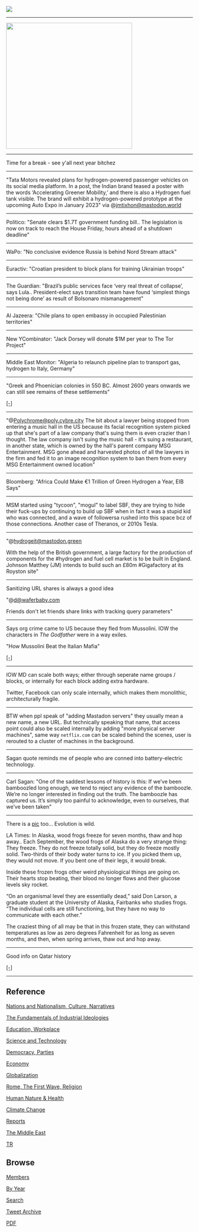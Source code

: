 <img src="https://drive.google.com/uc?export=view&id=1B2wf9R7AMH1d7Vw6e2mucLbIQ5NSjir7"/>

---

<img width="340" src="https://us.123rf.com/450wm/editkolase/editkolase1906/editkolase190600028/editkolase190600028.jpg"/>

---

Time for a break - see y'all next year bitchez

---

"Tata Motors revealed plans for hydrogen-powered passenger vehicles on
its social media platform. In a post, the Indian brand teased a poster
with the words ‘Accelerating Greener Mobility,’ and there is also a
Hydrogen fuel tank visible. The brand will exhibit a hydrogen-powered
prototype at the upcoming Auto Expo in January 2023" via @jmtixhon@mastodon.world

---

Politico: "Senate clears $1.7T government funding bill.. The
legislation is now on track to reach the House Friday, hours ahead of
a shutdown deadline"

---

WaPo: "No conclusive evidence Russia is behind Nord Stream attack"

---

Euractiv: "Croatian president to block plans for training Ukrainian
troops"

---

The Guardian: "Brazil’s public services face ‘very real threat of
collapse’, says Lula.. President-elect says transition team have found
‘simplest things not being done’ as result of Bolsonaro mismanagement"

---

Al Jazeera: "Chile plans to open embassy in occupied Palestinian
territories"

---

New YCombinator: "Jack Dorsey will donate $1M per year to The Tor Project"

---

Middle East Monitor: "Algeria to relaunch pipeline plan to transport
gas, hydrogen to Italy, Germany"

---

"Greek and Phoenician colonies in 550 BC. Almost 2600 years onwards we
can still see remains of these settlements"

[[-]](https://pbs.twimg.com/media/FklMIdOWQAAcSf3?format=jpg&name=medium)

---

"@Polychrome@poly.cybre.city The bit about a lawyer being stopped from
entering a music hall in the US because its facial recognition system
picked up that she's part of a law company that's suing them is even
crazier than I thought. The law company isn't suing the music hall -
it's suing a restaurant, in another state, which is owned by the
hall's parent company MSG Entertainment. MSG gone ahead and harvested
photos of all the lawyers in the firm and fed it to an image
recognition system to ban them from every MSG Entertainment owned
location"

---

Bloomberg: "Africa Could Make €1 Trillion of Green Hydrogen a Year,
EIB Says"

---

MSM started using "tycoon", "mogul" to label SBF, they are trying to
hide their fuck-ups by continuing to build up SBF when in fact it was
a stupid kid who was connected, and a wave of followersa rushed into
this space bcz of those connections. Another case of Theranos, or
2010s Tesla.

---

"@hydrogeit@mastodon.green

With the help of the British government, a large factory for the
production of components for the \#hydrogen and fuel cell market is to
be built in England. Johnson Matthey (JM) intends to build such an
£80m \#Gigafactory at its Royston site"

---

Sanitizing URL shares is always a good idea

"@d@waferbaby.com

Friends don't let friends share links with tracking query parameters"

---

Says org crime came to US because they fled from Mussolini. IOW the
characters in *The Godfather* were in a way exiles.

"How Mussolini Beat the Italian Mafia"

[[-]](https://youtu.be/IHkWeoUUU1s?t=194)

---

IOW MD can scale both ways; either through seperate name groups /
blocks, or internally for each block adding extra hardware.

Twitter, Facebook can only scale internally, which makes them
monolithic, architecturally fragile.

---

BTW when ppl speak of "adding Mastadon servers" they usually mean a
new name, a new URL. But technically speaking that name, that access
point could also be scaled internally by adding "more physical server
machines", same way `netflix.com` can be scaled behind the scenes,
user is rerouted to a cluster of machines in the background.

---

Sagan quote reminds me of people who are conned into battery-electric
technology.

---

Carl Sagan: "One of the saddest lessons of history is this: If we’ve
been bamboozled long enough, we tend to reject any evidence of the
bamboozle. We’re no longer interested in finding out the truth. The
bamboozle has captured us. It’s simply too painful to acknowledge,
even to ourselves, that we’ve been taken"

---

There is a [pic](https://pbs.twimg.com/media/FkfEieXWYAEMoAy?format=png&name=small) too...
Evolution is wild.

LA Times: In Alaska, wood frogs freeze for seven months, thaw and hop
away.. Each September, the wood frogs of Alaska do a very strange
thing: They freeze. They do not freeze totally solid, but they do
freeze mostly solid. Two-thirds of their body water turns to ice. If
you picked them up, they would not move. If you bent one of their
legs, it would break.

Inside these frozen frogs other weird physiological things are going
on. Their hearts stop beating, their blood no longer flows and their
glucose levels sky rocket.

“On an organismal level they are essentially dead,” said Don Larson, a
graduate student at the University of Alaska, Fairbanks who studies
frogs. “The individual cells are still functioning, but they have no
way to communicate with each other.”

The craziest thing of all may be that in this frozen state, they can
withstand temperatures as low as zero degrees Fahrenheit for as long
as seven months, and then, when spring arrives, thaw out and hop away.

---

Good info on Qatar history

[[-]](https://youtu.be/W79yMcORgeY?t=213)

---

## Reference

[Nations and Nationalism, Culture, Narratives](2013/02/nations-and-nationalism.html)

[The Fundamentals of Industrial Ideologies](2011/04/fundamentals-of-industrial-ideologies.html)

[Education, Workplace](2017/09/education-workplace.html)

[Science and Technology](2018/09/science-technology.html)

[Democracy, Parties](2016/11/democracy.html)

[Economy](2018/05/economy.html)

[Globalization](2018/09/globalization.html)

[Rome, The First Wave, Religion](2017/12/rome.html)

[Human Nature & Health](2020/07/human-nature.html)

[Climate Change](2018/12/climate.html)

[Reports](2019/05/reports.html)

[The Middle East](2019/07/middleeast.html)

[TR](../tr)

## Browse

[Members](2022/08/members.html)

[By Year](years.html)

[Search](search.html)

[Tweet Archive](tweets/index.html)

[PDF](https://drive.google.com/uc?export=view&id=1FSi-1MnqXVq_PVTEXzzflwN8-7h92N_R)

